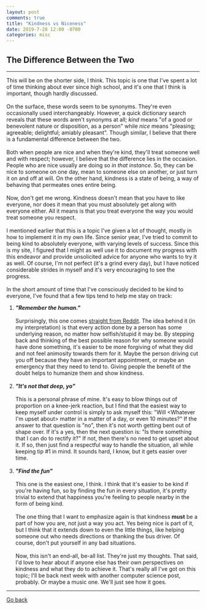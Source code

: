 ```yaml
---
layout: post
comments: true
title: "Kindness vs Niceness"
date: 2019-7-28 12:00 -0700
categories: misc
---
```


## The Difference Between the Two
---

This will be on the shorter side, I think. This topic is one that I've spent a lot of time thinking about ever since high school, and it's one that I think is important, though hardly discussed.
<br><br>
On the surface, these words seem to be synonyms. They're even occasionally used interchangeably. However, a quick
dictionary search reveals that these words aren't synonyms at all; *kind* means "of a good or benevolent nature or disposition, as a person"
while *nice* means "pleasing; agreeable; delightful; amiably pleasant". Though similar, I believe that there is a fundamental difference
between the two.
<br><br>
Both when people are nice and when they're kind, they'll treat someone well and with respect; however, I believe that the difference lies in the occasion.
People who are nice usually are doing so *in that instance*. So, they can be nice to someone on one day, mean to someone else on another, or just turn it on and off at will. On the other hand, kindness is a state of being, a way of behaving that permeates ones entire being.
<br><br>
Now, don't get me wrong. Kindness doesn't mean that you have to like everyone, nor does it mean that you must absolutely get along with everyone either. All it means is that you treat everyone the way you would treat someone you respect.
<br><br>
I mentioned earlier that this is a topic I've given a lot of thought, mostly in how to implement it in my own life. Since senior year,
I've tried to commit to being kind to absolutely everyone, with varying levels of success.
Since this is my site, I figured that I might as well use it to document my progress with this endeavor and provide
unsolicited advice for anyone who wants to try it as well. Of course, I'm not perfect (it's a grind every day), but
I have noticed considerable strides in myself and it's very encouraging to see the progress.
<br><br>
In the short amount of time that I've consciously decided to be kind to everyone, I've found that a few tips tend to help
me stay on track:
1. **_"Remember the human."_**
<br><br>
Surprisingly, this one comes
<a href="https://www.reddit.com/r/blog/comments/1ytp7q/remember_the_human/" target="_blank">straight from Reddit</a>.
The idea behind it (in my interpretation) is that every action done by a person has some underlying reason, no matter how
selfish/stupid it may be. By stepping back and thinking of the best possible reason for why someone would have done something,
it's easier to be more forgiving of what they did and not feel animosity towards them for it. Maybe the person driving cut you
off because they have an important appointment, or maybe an emergency that they need to tend to. Giving people the benefit of the doubt
helps to humanize them and show kindness.
<br><br>
2. **_"It's not that deep, yo"_**
<br><br>
This is a personal phrase of mine. It's easy to blow things out of proportion on a knee-jerk reaction, but I find that the easiest
way to keep myself under control is simply to ask myself this: "Will \<Whatever I'm upset about> matter in a matter of a day, or even 10 minutes?"
If the answer to that question is "no", then it's not worth getting bent out of shape over. If it's a yes, then the next question is:
"Is there something that I can do to rectify it?" If not, then there's no need to get upset about it. If so, then just find a respectful
way to handle the situation, all while keeping tip #1 in mind. It sounds hard, I know, but it gets easier over time.
<br><br>
3. **_"Find the fun"_**
<br><br>
This one is the easiest one, I think. I think that it's easier to be kind if you're having fun, so by finding the fun in every
situation, it's pretty trivial to extend that happiness you're feeling to people nearby in the form of being kind.
<br><br>
The one thing that I want to emphasize again is that kindness **must** be a part of how you are, not just a way you act. Yes being nice is
part of it, but I think that it extends down to even the little things, like helping someone out who needs directions or thanking the
bus driver. Of course, don't put yourself in any bad situations.
<br><br>
Now, this isn't an end-all, be-all list. They're just my thoughts. That said, I'd love to hear about if anyone else has their own perspectives
on kindness and what they do to achieve it. That's really all I've got on this topic; I'll be back next week with another
computer science post, probably. Or maybe a music one. We'll just see how it goes.

---
[Go back](/innermachinations)
